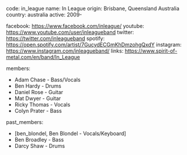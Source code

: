 code: in_league
name: In League
origin: Brisbane, Queensland Australia
country: australia
active: 2009-

facebook: https://www.facebook.com/inleague/
youtube: https://www.youtube.com/user/inleagueband
twitter: https://twitter.com/inleagueband
spotify: https://open.spotify.com/artist/7GucydECGmKhDmzohgQxdY
instagram: https://www.instagram.com/inleagueband/
links: https://www.spirit-of-metal.com/en/band/In_League

members:
  - Adam Chase - Bass/Vocals
  - Ben Hardy - Drums
  - Daniel Rose - Guitar
  - Mat Dwyer - Guitar
  - Ricky Thomas - Vocals
  - Colyn Prater - Bass

past_members:
  - [ben_blondel, Ben Blondel - Vocals/Keyboard]
  - Ben Broadley - Bass
  - Darcy Shaw - Drums

